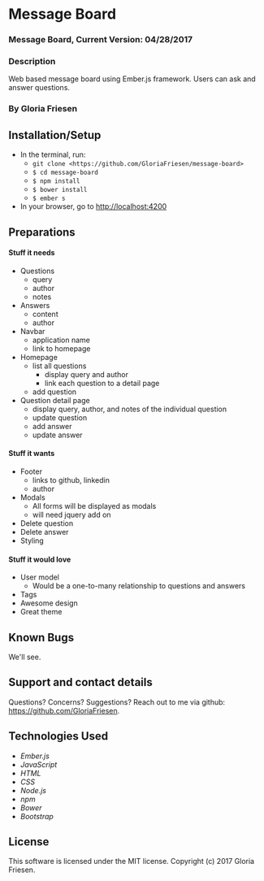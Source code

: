 # Message Board
### Message Board, Current Version: 04/28/2017

### Description

Web based message board using Ember.js framework. Users can ask and answer questions.

### By Gloria Friesen

## Installation/Setup

* In the terminal, run:
  * `git clone <https://github.com/GloriaFriesen/message-board>`
  * `$ cd message-board`
  * `$ npm install`
  * `$ bower install`
  * `$ ember s`
* In your browser, go to [http://localhost:4200](http://localhost:4200)

## Preparations
#### Stuff it needs
  * Questions
    * query
    * author
    * notes
  * Answers
    * content
    * author
  * Navbar
    * application name
    * link to homepage
  * Homepage
    * list all questions
      * display query and author
      * link each question to a detail page
    * add question
  * Question detail page
    * display query, author, and notes of the individual question
    * update question
    * add answer
    * update answer

#### Stuff it wants
  * Footer
    * links to github, linkedin
    * author
  * Modals
    * All forms will be displayed as modals
    * will need jquery add on
  * Delete question
  * Delete answer
  * Styling

#### Stuff it would love
  * User model
    * Would be a one-to-many relationship to questions and answers
  * Tags
  * Awesome design
  * Great theme


## Known Bugs
We'll see.

## Support and contact details
Questions? Concerns? Suggestions? Reach out to me via github: <https://github.com/GloriaFriesen>.

## Technologies Used
* _Ember.js_
* _JavaScript_
* _HTML_
* _CSS_
* _Node.js_
* _npm_
* _Bower_
* _Bootstrap_

## License
This software is licensed under the MIT license.
Copyright (c) 2017 Gloria Friesen.
